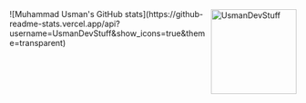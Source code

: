 <img align="right" width="150" src="https://count.getloli.com/get/@usmandevstuff?theme=rule34" alt="UsmanDevStuff" />
![Muhammad Usman's GitHub stats](https://github-readme-stats.vercel.app/api?username=UsmanDevStuff&show_icons=true&theme=transparent)
